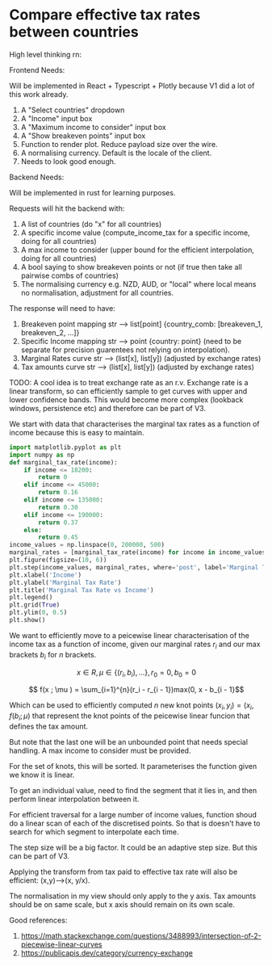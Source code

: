 # Compare effective tax rates between countries


High level thinking rn:


Frontend Needs: 

Will be implemented in React + Typescript + Plotly because V1 did a lot of this work already.

1) A "Select countries" dropdown
2) A "Income" input box
3) A "Maximum income to consider" input box
4) A "Show breakeven points" input box
5) Function to render plot. Reduce payload size over the wire.
6) A normalising currency. Default is the locale of the client.
7) Needs to look good enough.

Backend Needs:

Will be implemented in rust for learning purposes.


Requests will hit the backend with:


1) A list of countries (do "x" for all countries)
2) A specific income value (compute_income_tax for a specific income, doing for all countries)
3) A max income to consider (upper bound for the efficient interpolation, doing for all countries)
4) A bool saying to show breakeven points or not (if true then take all pairwise combs of countries)
5) The normalising currency e.g. NZD, AUD, or "local" where local means no normalisation, adjustment for all countries.

The response will need to have:

1) Breakeven point mapping str --> list[point] {country_comb: [breakeven_1, breakeven_2, ...]}
2) Specific Income mapping str --> point {country: point} (need to be separate for precision guarentees not relying on interpolation).
3) Marginal Rates curve str --> (list[x], list[y]) (adjusted by exchange rates)
4) Tax amounts curve str --> (list[x], list[y]) (adjusted by exchange rates)


TODO: A cool idea is to treat exchange rate as an r.v. Exchange rate is a linear transform, so can efficiently sample to get curves with upper and lower confidence bands. This would become more complex (lookback windows, persistence etc) and therefore can be part of V3.

We start with data that characterises the marginal tax rates as a function of income because this is easy to maintain.

```python
import matplotlib.pyplot as plt
import numpy as np
def marginal_tax_rate(income):
    if income <= 18200:
        return 0
    elif income <= 45000:
        return 0.16
    elif income <= 135000:
        return 0.30
    elif income <= 190000:
        return 0.37
    else:
        return 0.45
income_values = np.linspace(0, 200000, 500)
marginal_rates = [marginal_tax_rate(income) for income in income_values]
plt.figure(figsize=(10, 6))
plt.step(income_values, marginal_rates, where='post', label='Marginal Tax Rate')
plt.xlabel('Income')
plt.ylabel('Marginal Tax Rate')
plt.title('Marginal Tax Rate vs Income')
plt.legend()
plt.grid(True)
plt.ylim(0, 0.5)
plt.show()
```

We want to efficiently move to a peicewise linear characterisation of the income tax as a function of income, given our marginal rates $r_i$ and our max brackets $b_i$ for $n$ brackets.

$$x \in R, \mu \in \{(r_i, b_i), ...\}, r_0 = 0, b_0 = 0$$

$$ f(x ; \mu ) = \sum_{i=1}^{n}(r_i - r_{i - 1})max(0, x - b_{i - 1}$$

Which can be used to efficiently computed $n$ new knot points $(x_i, y_i) = (x_i, f(b_i; \mu)$ that represent the knot points of the peicewise linear funcion that defines the tax amount.

But note that the last one will be an unbounded point that needs special handling. A max income to consider must be provided.

For the set of knots, this will be sorted. It parameterises the function given we know it is linear.

To get an individual value, need to find the segment that it lies in, and then perform linear interpolation between it.

For efficient traversal for a large number of income values, function shoud do a linear scan of each of the discretised points. So that is doesn't have to search for which segment to interpolate each time.

The step size will be a big factor. It could be an adaptive step size. But this can be part of V3.

Applying the transform from tax paid to effective tax rate will also be efficient: (x,y)-->(x, y/x).

The normalisation in my view should only apply to the y axis. Tax amounts should be on same scale, but x axis should remain on its own scale.

Good references: 
1. https://math.stackexchange.com/questions/3488993/intersection-of-2-piecewise-linear-curves
2. https://publicapis.dev/category/currency-exchange

